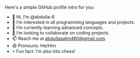 Here's a simple GitHub profile intro for you:

- 👋 Hi, I’m @abdulla-6
- 👀 I’m interested in all programming languages and projects.
- 🌱 I’m currently learning advanced concepts.
- 💞️ I’m looking to collaborate on coding projects.
- 📫 Reach me at abdullasalim460@gmail.com.
- 😄 Pronouns: He/Him
- ⚡ Fun fact: I’m also into chess! 

<!---
abdulla-6/abdulla-6 is a ✨ special ✨ repository because its `README.md` 
